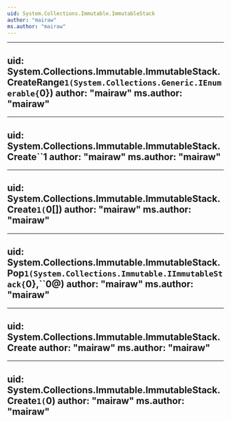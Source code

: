 ```yaml
---
uid: System.Collections.Immutable.ImmutableStack
author: "mairaw"
ms.author: "mairaw"
---
```


---
uid: System.Collections.Immutable.ImmutableStack.CreateRange``1(System.Collections.Generic.IEnumerable{``0})
author: "mairaw"
ms.author: "mairaw"
---

---
uid: System.Collections.Immutable.ImmutableStack.Create``1
author: "mairaw"
ms.author: "mairaw"
---

---
uid: System.Collections.Immutable.ImmutableStack.Create``1(``0[])
author: "mairaw"
ms.author: "mairaw"
---

---
uid: System.Collections.Immutable.ImmutableStack.Pop``1(System.Collections.Immutable.IImmutableStack{``0},``0@)
author: "mairaw"
ms.author: "mairaw"
---

---
uid: System.Collections.Immutable.ImmutableStack.Create
author: "mairaw"
ms.author: "mairaw"
---

---
uid: System.Collections.Immutable.ImmutableStack.Create``1(``0)
author: "mairaw"
ms.author: "mairaw"
---
